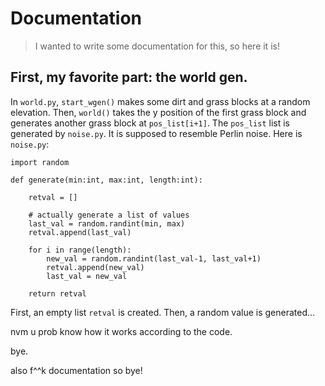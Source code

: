 # Documentation

> I wanted to write some documentation for this, so here it is!

## First, my favorite part: the world gen.

In `world.py`, `start_wgen()` makes some dirt and grass blocks at a random elevation. Then, `world()` takes the y position of the first grass block and generates another grass block at `pos_list[i+1]`. The `pos_list` list is generated by `noise.py`. It is supposed to resemble Perlin noise. Here is `noise.py`:

```python3
import random

def generate(min:int, max:int, length:int):

    retval = []

    # actually generate a list of values
    last_val = random.randint(min, max)
    retval.append(last_val)

    for i in range(length):
        new_val = random.randint(last_val-1, last_val+1)
        retval.append(new_val)
        last_val = new_val

    return retval
```

First, an empty list `retval` is created. Then, a random value is generated...

nvm u prob know how it works according to the code.

bye.

also f^^k documentation so bye!
